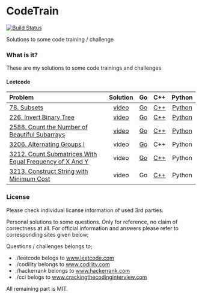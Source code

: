 # CodeTrain
[![Build Status](https://travis-ci.org/sifaserdarozen/CodeTrain.png)](https://travis-ci.org/sifaserdarozen/CodeTrain)

Solutions to some code training / challenge

### What is it?
These are my solutions to some code trainings and challenges

#### Leetcode
| Problem | Solution | Go | C++ | Python |
| :----------------------------- |:---------------:| :---------------:| :---------------: | :---------------: |
| [78. Subsets](https://leetcode.com/problems/subsets/description/)    | [video](https://youtu.be/QbKBaZn3rrU) | [Go](https://github.com/sifaserdarozen/CodeTrain/blob/master/leetcode/0078-Subsets/solution.go) | [C++](https://github.com/sifaserdarozen/CodeTrain/blob/master/leetcode/0078-Subsets/solution.cpp) | [Python](https://github.com/sifaserdarozen/CodeTrain/blob/master/leetcode/0078-Subsets/solution.py) | 
| [226. Invert Binary Tree](https://leetcode.com/problems/invert-binary-tree/description/)    | [video](https://youtu.be/AgkI2wtOzqg) | [Go](https://github.com/sifaserdarozen/CodeTrain/blob/master/leetcode/0226-InvertBinaryTree/solution.go) | [C++](https://github.com/sifaserdarozen/CodeTrain/blob/master/leetcode/0226-InvertBinaryTree/solution.cpp) | [Python](https://github.com/sifaserdarozen/CodeTrain/blob/master/leetcode/0226-InvertBinaryTree/solution.py) | 
| [2588. Count the Number of Beautiful Subarrays](https://leetcode.com/problems/count-the-number-of-beautiful-subarrays/description/)    | [video](https://youtu.be/XBd9SNdaHmc) | [Go](https://github.com/sifaserdarozen/CodeTrain/blob/master/leetcode/2588-CountTheNumberOfBeautifulSubarrays/solution.go) | [C++](https://github.com/sifaserdarozen/CodeTrain/blob/master/leetcode/2588-CountTheNumberOfBeautifulSubarrays/solution.cpp) | [Python](https://github.com/sifaserdarozen/CodeTrain/blob/master/leetcode/2588-CountTheNumberOfBeautifulSubarrays/solution.py) |
| [3206. Alternating Groups I](https://leetcode.com/problems/alternating-groups-i/)    | video | [Go](https://github.com/sifaserdarozen/CodeTrain/blob/master/leetcode/3206-AlternatingGroupsI/solution.go) | C++ | Python |
| [3212. Count Submatrices With Equal Frequency of X And Y](https://leetcode.com/problems/count-submatrices-with-equal-frequency-of-x-and-y/)    | video | [Go](https://github.com/sifaserdarozen/CodeTrain/blob/master/leetcode/3212-CountSubmatricesWithEqualFrequencyOfXAndY/solution.go) | [C++](https://github.com/sifaserdarozen/CodeTrain/blob/master/leetcode/3212-CountSubmatricesWithEqualFrequencyOfXAndY/solution.cpp) | Python |
| [3213. Construct String with Minimum Cost](https://leetcode.com/problems/construct-string-with-minimum-cost/description/)    | video | Go | [C++](https://github.com/sifaserdarozen/CodeTrain/blob/master/leetcode/3213-ConstructStringWithMinimumCost/solution.cpp) | Python |



### License
Please check individual licanse information of used 3rd parties.

Personal solutions to some questions. Only for reference, no claim of correctness at all.
For official information and answers please refer to corresponding sites given below;

Questions / challenges belongs to;
* ./leetcode belogs to www.leetcode.com
* ./codility belongs to www.codility.com
* ./hackerrank belongs to www.hackerrank.com
* ./cci belogs to www.crackingthecodinginterview.com

All remaining part is MIT.

